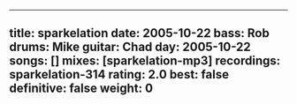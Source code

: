 
---
title: sparkelation
date: 2005-10-22
bass:	Rob
drums:	Mike
guitar:	Chad
day: 2005-10-22
songs: []
mixes: [sparkelation-mp3]
recordings: sparkelation-314
rating: 2.0
best: false
definitive: false
weight: 0
---
